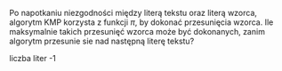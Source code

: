 Po napotkaniu niezgodności między literą tekstu oraz literą wzorca, algorytm KMP korzysta z funkcji $\pi$, by dokonać przesunięcia wzorca. Ile maksymalnie takich przesunięć wzorca może być dokonanych, zanim algorytm przesunie sie nad następną literę tekstu?

liczba liter -1 